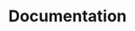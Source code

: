 ---
title: "Documentation"
weight: 13
type: docs
description: >
  How to play The Phoenix Flavour.
---